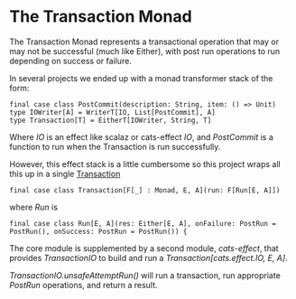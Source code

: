 # The Transaction Monad

The Transaction Monad represents a transactional operation that may or may not be successful (much like Either),
with post run operations to run depending on success or failure.

In several projects we ended up with a monad transformer stack of the form:

    final case class PostCommit(description: String, item: () => Unit) 
    type IOWriter[A] = WriterT[IO, List[PostCommit], A]
    type Transaction[T] = EitherT[IOWriter, String, T]

Where _IO_ is an effect like scalaz or cats-effect _IO_, and _PostCommit_ is a function to run when the Transaction
is run successfully.

However, this effect stack is a little cumbersome so this project wraps all this up in a single
[Transaction](/core/src/main/scala/com.casualmiracles.transaction.Transaction.scala)

    final case class Transaction[F[_] : Monad, E, A](run: F[Run[E, A]])

where _Run_ is

    final case class Run[E, A](res: Either[E, A], onFailure: PostRun = PostRun(), onSuccess: PostRun = PostRun()) {

The core module is supplemented by a second module, _cats-effect_, that provides _TransactionIO_
to build and run a _Transaction[cats.effect.IO, E, A]_.

_TransactionIO.unsafeAttemptRun()_ will run a transaction, run appropriate _PostRun_ operations, and return
a result.
